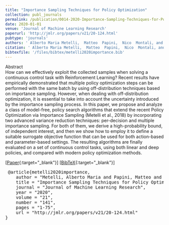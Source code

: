 ```yaml
---
title: "Importance Sampling Techniques for Policy Optimization"
collection: publ_journals
permalink: /publication/0014-2020-Importance-Sampling-Techniques-for-Policy-Optimization
date: 2020-01-01
venue: 'Journal of Machine Learning Research'
paperurl: 'http://jmlr.org/papers/v21/20-124.html'
pubtype: 'journals'
authors: ' Alberto Maria Metelli,  Matteo  Papini,  Nico  Montali, and  Marcello  Restelli'
citation: ' Alberto Maria Metelli,  Matteo  Papini,  Nico  Montali, and  Marcello  Restelli&quot;Importance Sampling Techniques for Policy Optimization.&quot; Journal of Machine Learning Research, 2020.'
bibtexfile: '/files/bibtex/metelli2020importance.bib'
---
```

Abstract
 <br> How can we effectively exploit the collected samples when solving a continuous control task with Reinforcement Learning? Recent results have empirically demonstrated that multiple policy optimization steps can be performed with the same batch by using off-distribution techniques based on importance sampling. However, when dealing with off-distribution optimization, it is essential to take into account the uncertainty introduced by the importance sampling process. In this paper, we propose and analyze a class of model-free, policy search algorithms that extend the recent Policy Optimization via Importance Sampling (Metelli et al., 2018) by incorporating two advanced variance reduction techniques: per-decision and multiple importance sampling. For both of them, we derive a high-probability bound, of independent interest, and then we show how to employ it to define a suitable surrogate objective function that can be used for both action-based and parameter-based settings. The resulting algorithms are finally evaluated on a set of continuous control tasks, using both linear and deep policies, and compared with modern policy optimization methods. <br> 

 [[Paper](http://jmlr.org/papers/v21/20-124.html){:target="_blank"}] [[BibTeX](/files/bibtex/metelli2020importance.bib){:target="_blank"}] 
<pre> @article{metelli2020importance,
    author = "Metelli, Alberto Maria and Papini, Matteo and Montali, Nico and Restelli, Marcello",
    title = "Importance Sampling Techniques for Policy Optimization",
    journal = "Journal of Machine Learning Research",
    year = "2020",
    volume = "21",
    number = "141",
    pages = "1-75",
    url = "http://jmlr.org/papers/v21/20-124.html"
} </pre>

